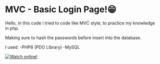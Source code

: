 # MVC - Basic Login Page!😁 

Hello, in this code i tried to code like MVC style, to practice my knowledge in php.

Making sure to hash the passwords before insert into the database.

I used:
-PHP8 (PDO Library)
-MySQL

[![Watch online!](miniatura)]([video](https://youtu.be/CtlO3iwf8iU)https://youtu.be/CtlO3iwf8iU "video showing the code")
